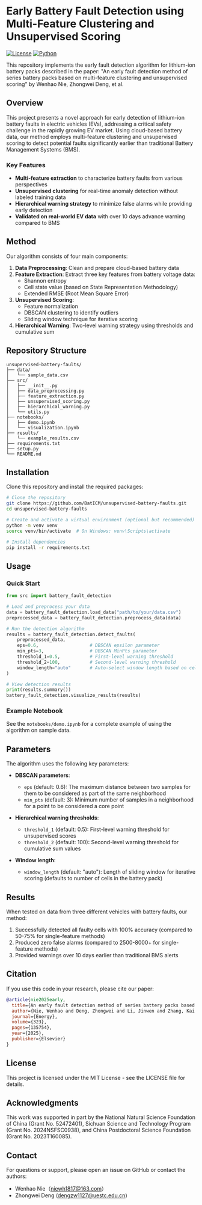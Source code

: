 # Early Battery Fault Detection using Multi-Feature Clustering and Unsupervised Scoring

[![License](https://img.shields.io/github/license/BatICM/unsupervised-battery-faults)](https://github.com/BatICM/unsupervised-battery-faults/blob/main/LICENSE)
[![Python](https://img.shields.io/badge/python-3.7+-blue.svg)](https://www.python.org/downloads/)

This repository implements the early fault detection algorithm for lithium-ion battery packs described in the paper: "An early fault detection method of series battery packs based on multi-feature clustering and unsupervised scoring" by Wenhao Nie, Zhongwei Deng, et al.

## Overview

This project presents a novel approach for early detection of lithium-ion battery faults in electric vehicles (EVs), addressing a critical safety challenge in the rapidly growing EV market. Using cloud-based battery data, our method employs multi-feature clustering and unsupervised scoring to detect potential faults significantly earlier than traditional Battery Management Systems (BMS).

### Key Features

- **Multi-feature extraction** to characterize battery faults from various perspectives
- **Unsupervised clustering** for real-time anomaly detection without labeled training data
- **Hierarchical warning strategy** to minimize false alarms while providing early detection
- **Validated on real-world EV data** with over 10 days advance warning compared to BMS

## Method

Our algorithm consists of four main components:

1. **Data Preprocessing**: Clean and prepare cloud-based battery data
2. **Feature Extraction**: Extract three key features from battery voltage data:
   - Shannon entropy
   - Cell state value (based on State Representation Methodology)
   - Extended RMSE (Root Mean Square Error)
3. **Unsupervised Scoring**: 
   - Feature normalization
   - DBSCAN clustering to identify outliers
   - Sliding window technique for iterative scoring
4. **Hierarchical Warning**: Two-level warning strategy using thresholds and cumulative sum

## Repository Structure

```
unsupervised-battery-faults/
├── data/
│   └── sample_data.csv
├── src/
│   ├── __init__.py
│   ├── data_preprocessing.py
│   ├── feature_extraction.py
│   ├── unsupervised_scoring.py
│   ├── hierarchical_warning.py
│   └── utils.py
├── notebooks/
│   ├── demo.ipynb
│   └── visualization.ipynb
├── results/
│   └── example_results.csv
├── requirements.txt
├── setup.py
└── README.md
```

## Installation

Clone this repository and install the required packages:

```bash
# Clone the repository
git clone https://github.com/BatICM/unsupervised-battery-faults.git
cd unsupervised-battery-faults

# Create and activate a virtual environment (optional but recommended)
python -m venv venv
source venv/bin/activate  # On Windows: venv\Scripts\activate

# Install dependencies
pip install -r requirements.txt
```

## Usage

### Quick Start

```python
from src import battery_fault_detection

# Load and preprocess your data
data = battery_fault_detection.load_data("path/to/your/data.csv")
preprocessed_data = battery_fault_detection.preprocess_data(data)

# Run the detection algorithm
results = battery_fault_detection.detect_faults(
    preprocessed_data,
    eps=0.6,                   # DBSCAN epsilon parameter
    min_pts=3,                 # DBSCAN MinPts parameter
    threshold_1=0.5,           # First-level warning threshold
    threshold_2=100,           # Second-level warning threshold
    window_length="auto"       # Auto-select window length based on cell count
)

# View detection results
print(results.summary())
battery_fault_detection.visualize_results(results)
```

### Example Notebook

See the `notebooks/demo.ipynb` for a complete example of using the algorithm on sample data.

## Parameters

The algorithm uses the following key parameters:

- **DBSCAN parameters**:
  - `eps` (default: 0.6): The maximum distance between two samples for them to be considered as part of the same neighborhood
  - `min_pts` (default: 3): Minimum number of samples in a neighborhood for a point to be considered a core point

- **Hierarchical warning thresholds**:
  - `threshold_1` (default: 0.5): First-level warning threshold for unsupervised scores
  - `threshold_2` (default: 100): Second-level warning threshold for cumulative sum values

- **Window length**:
  - `window_length` (default: "auto"): Length of sliding window for iterative scoring (defaults to number of cells in the battery pack)

## Results

When tested on data from three different vehicles with battery faults, our method:

1. Successfully detected all faulty cells with 100% accuracy (compared to 50-75% for single-feature methods)
2. Produced zero false alarms (compared to 2500-8000+ for single-feature methods)
3. Provided warnings over 10 days earlier than traditional BMS alerts

## Citation

If you use this code in your research, please cite our paper:

```bibtex
@article{nie2025early,
  title={An early fault detection method of series battery packs based on multi-feature clustering and unsupervised scoring},
  author={Nie, Wenhao and Deng, Zhongwei and Li, Jinwen and Zhang, Kai and Zhou, Jingjing and Xiang, Fei},
  journal={Energy},
  volume={323},
  pages={135754},
  year={2025},
  publisher={Elsevier}
}
```

## License

This project is licensed under the MIT License - see the LICENSE file for details.

## Acknowledgments

This work was supported in part by the National Natural Science Foundation of China (Grant No. 52472401), Sichuan Science and Technology Program (Grant No. 2024NSFSC0938), and China Postdoctoral Science Foundation (Grant No. 2023T160085).

## Contact

For questions or support, please open an issue on GitHub or contact the authors:
- Wenhao Nie（niewh1817@163.com）
- Zhongwei Deng (dengzw1127@uestc.edu.cn)
